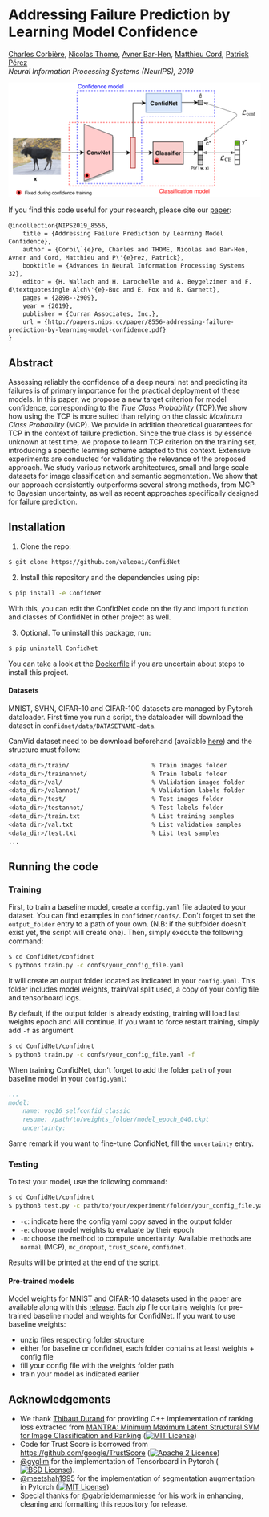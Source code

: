 # Addressing Failure Prediction by Learning Model Confidence
 [Charles Corbière](https://chcorbi.github.io/),  [Nicolas Thome](http://cedric.cnam.fr/~thomen/), [Avner Bar-Hen](https://ab-h.github.io/), [Matthieu Cord](http://webia.lip6.fr/~cord/), [Patrick Pérez](https://ptrckprz.github.io/) \
*Neural Information Processing Systems (NeurIPS), 2019*

![](./teaser.png)

If you find this code useful for your research, please cite our [paper](https://papers.nips.cc/paper/8556-addressing-failure-prediction-by-learning-model-confidence):

```
@incollection{NIPS2019_8556,
    title = {Addressing Failure Prediction by Learning Model Confidence},
    author = {Corbi\`{e}re, Charles and THOME, Nicolas and Bar-Hen, Avner and Cord, Matthieu and P\'{e}rez, Patrick},
    booktitle = {Advances in Neural Information Processing Systems 32},
    editor = {H. Wallach and H. Larochelle and A. Beygelzimer and F. d\textquotesingle Alch\'{e}-Buc and E. Fox and R. Garnett},
    pages = {2898--2909},
    year = {2019},
    publisher = {Curran Associates, Inc.},
    url = {http://papers.nips.cc/paper/8556-addressing-failure-prediction-by-learning-model-confidence.pdf}
}
```

## Abstract
Assessing reliably the confidence of a deep neural net and predicting its failures is of primary importance for the practical deployment of these models. In this paper, we propose a new target criterion for model confidence, corresponding to the *True Class Probability* (TCP).We show how using the TCP is more suited than relying on the classic *Maximum Class Probability* (MCP). We provide in addition theoretical guarantees for TCP in the context of failure prediction. Since the true class is by essence unknown at test time, we propose to learn TCP criterion on the training set, introducing a specific learning scheme adapted to this context. Extensive experiments are conducted for validating the relevance of the proposed approach. We study various network architectures, small and large scale datasets for image classification and semantic segmentation. We show that our approach consistently outperforms several strong methods, from MCP to Bayesian uncertainty, as well as
recent approaches specifically designed for failure prediction.

## Installation
1. Clone the repo:
```bash
$ git clone https://github.com/valeoai/ConfidNet
```

2. Install this repository and the dependencies using pip:
```bash
$ pip install -e ConfidNet
```

With this, you can edit the ConfidNet code on the fly and import function 
and classes of ConfidNet in other project as well.

3. Optional. To uninstall this package, run:
```bash
$ pip uninstall ConfidNet
```

You can take a look at the [Dockerfile](./Dockerfile) if you are uncertain about steps to install this project.

#### Datasets

MNIST, SVHN, CIFAR-10 and CIFAR-100 datasets are managed by Pytorch dataloader. First time you run a script, the dataloader will download the dataset in ```confidnet/data/DATASETNAME-data```.

CamVid dataset need to be download beforehand (available [here](http://mi.eng.cam.ac.uk/research/projects/VideoRec/CamSeq01/)) and the structure must follow:
```bash
<data_dir>/train/                       % Train images folder
<data_dir>/trainannot/                  % Train labels folder
<data_dir>/val/                         % Validation images folder
<data_dir>/valannot/                    % Validation labels folder
<data_dir>/test/                        % Test images folder
<data_dir>/testannot/                   % Test labels folder
<data_dir>/train.txt                    % List training samples
<data_dir>/val.txt                      % List validation samples
<data_dir>/test.txt                     % List test samples
...
```

## Running the code

### Training
First, to train a baseline model, create a `config.yaml` file adapted to your dataset. You can find examples in `confidnet/confs/`. Don't forget to set the ``output_folder`` entry to a path of your own. (N.B: if the subfolder doesn't exist yet, the script will create one). Then, simply execute the following command: 
```bash
$ cd ConfidNet/confidnet
$ python3 train.py -c confs/your_config_file.yaml 
```
It will create an output folder located as indicated in your `config.yaml`. This folder includes model weights, train/val split used, a copy of your config file and tensorboard logs.

By default, if the output folder is already existing, training will load last weights epoch and will continue. If you want to force restart training, simply add `-f` as argument
```bash
$ cd ConfidNet/confidnet
$ python3 train.py -c confs/your_config_file.yaml -f
```
When training ConfidNet, don't forget to add the folder path of your baseline model in your `config.yaml`: 
```yaml
...
model:
    name: vgg16_selfconfid_classic
    resume: /path/to/weights_folder/model_epoch_040.ckpt
    uncertainty:
```
Same remark if you want to fine-tune ConfidNet, fill the `uncertainty` entry. 
### Testing
To test your model, use the following command:
```bash
$ cd ConfidNet/confidnet
$ python3 test.py -c path/to/your/experiment/folder/your_config_file.yaml -e NUM_EPOCHS -m METHOD
```
* `-c`: indicate here the config yaml copy saved in the output folder
* `-e`: choose model weights to evaluate by their epoch 
* `-m`: choose the method to compute uncertainty. Available methods are `normal` (MCP), `mc_dropout`, `trust_score`, `confidnet`.

Results will be printed at the end of the script.


#### Pre-trained models
Model weights for MNIST and CIFAR-10 datasets used in the paper are available along with this [release](https://github.com/valeoai/ConfidNet/releases/tag/v0.1.0). Each zip file contains weights for pre-trained baseline model and weights for ConfidNet. If you want to use baseline weights:
* unzip files respecting folder structure 
* either for baseline or confidnet, each folder contains at least weights + config file
* fill your config file with the weights folder path
* train your model as indicated earlier


## Acknowledgements
* We thank [Thibaut Durand](http://www.sfu.ca/~tdurand/) for providing C++ implementation of ranking loss extracted from [MANTRA: Minimum Maximum Latent Structural SVM for Image Classification and Ranking](http://www.sfu.ca/~tdurand/projects/mantra/) ([![MIT License](https://img.shields.io/badge/license-MIT-blue.svg)](https://github.com/durandtibo/mantra-python/blob/master/LICENSE))
* Code for Trust Score is borrowed from https://github.com/google/TrustScore ([![Apache 2 License](https://img.shields.io/badge/license-Apache%202-yellowgreen.svg)](https://github.com/google/TrustScore/blob/master/LICENSE))
* [@gyglim](https://gist.github.com/gyglim/1f8dfb1b5c82627ae3efcfbbadb9f514) for the implementation of Tensorboard in Pytorch ([![BSD License](https://img.shields.io/badge/license-BSD-green.svg)](https://gist.github.com/gyglim/1f8dfb1b5c82627ae3efcfbbadb9f514)).
* [@meetshah1995](https://github.com/meetshah1995/pytorch-semseg) for the implementation of segmentation augmentation in Pytorch ([![MIT License](https://img.shields.io/badge/license-MIT-blue.svg)](https://github.com/meetshah1995/pytorch-semseg/blob/master/LICENSE))
* Special thanks for [@gabrieldemarmiesse](https://github.com/gabrieldemarmiesse) for his work in enhancing, cleaning and formatting this repository for release.

